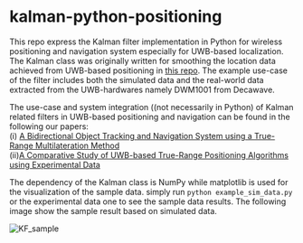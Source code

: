# kalman-python-positioning
This repo express the Kalman filter implementation in Python for wireless positioning and navigation system especially for UWB-based localization. The Kalman class was originally written for smoothing the location data achieved from UWB-based positioning in [this repo](https://github.com/cliansang/uwb-tracking-ros). The example use-case of the filter includes both the simulated data and the real-world data extracted from the UWB-hardwares namely DWM1001 from Decawave. 

The use-case and system integration ((not necessarily in Python) of Kalman related filters in UWB-based positioning and navigation can be found in the following our papers:  
(i) [A Bidirectional Object Tracking and Navigation System using a True-Range Multilateration Method](https://ieeexplore.ieee.org/document/8911811)  
(ii)[A Comparative Study of UWB-based True-Range Positioning Algorithms using Experimental Data](https://ieeexplore.ieee.org/document/8970249)

The dependency of the Kalman class is NumPy while matplotlib is used for the visualization of the sample data. simply run ``` python example_sim_data.py ``` or the experimental data one to see the sample data results. The following image show the sample result based on simulated data.  

![KF_sample](https://user-images.githubusercontent.com/18302290/146093193-2b4a2a97-7437-4b26-bcee-91062ea860d2.jpeg)

